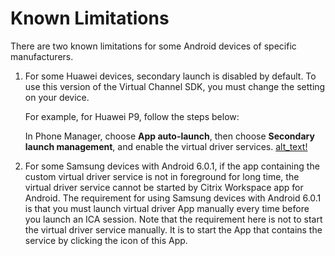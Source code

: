 # Known Limitations

There are two known limitations for some Android devices of specific manufacturers.

1.  For some Huawei devices, secondary launch is disabled by default. To
    use this version of the Virtual Channel SDK, you must change the
    setting on your device.

    For example, for Huawei P9, follow the steps below:

    In Phone Manager, choose **App auto-launch**, then choose **Secondary launch
management**, and enable the virtual driver services.
[alt_text!](/workspace-android-vcsdk/docs/huawei-phone-manager.png)

1.  For some Samsung devices with Android 6.0.1, if the app containing
    the custom virtual driver service is not in foreground for long
    time, the virtual driver service cannot be started by Citrix
    Workspace app for Android. The requirement for using Samsung devices with
    Android 6.0.1 is that you must launch virtual driver App manually
    every time before you launch an ICA session. Note that the
    requirement here is not to start the virtual driver
    service manually. It is to start the App that contains the service
    by clicking the icon of this App.
